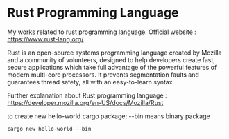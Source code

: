 # Rust Programming Language
My works related to rust programming language. Official website : https://www.rust-lang.org/

Rust is an open-source systems programming language created by Mozilla and a community of volunteers, designed to help developers create fast, secure applications which take full advantage of the powerful features of modern multi-core processors. It prevents segmentation faults and guarantees thread safety, all with an easy-to-learn syntax.

Further explanation about Rust programming language : https://developer.mozilla.org/en-US/docs/Mozilla/Rust

to create new hello-world cargo package; --bin means binary package

```
cargo new hello-world --bin
```

